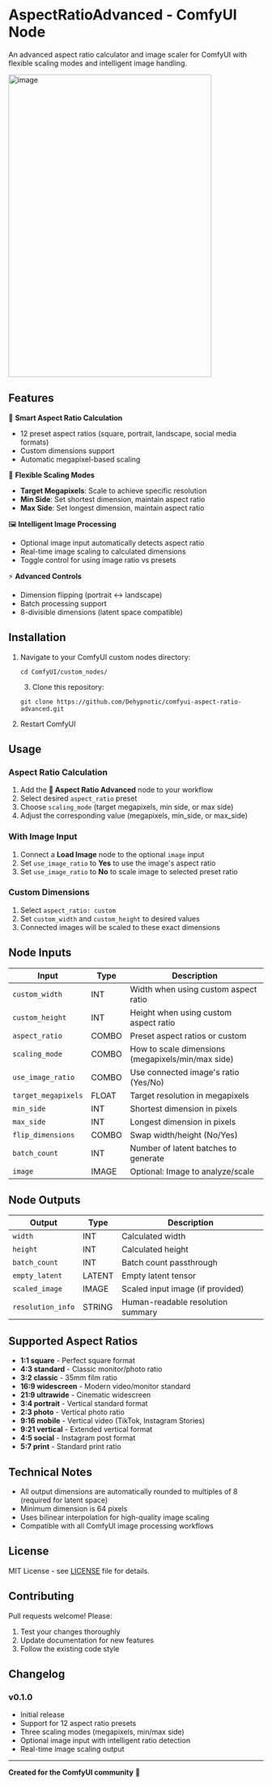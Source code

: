 # AspectRatioAdvanced - ComfyUI Node

An advanced aspect ratio calculator and image scaler for ComfyUI with flexible scaling modes and intelligent image handling.

<img width="401" height="598" alt="image" src="https://github.com/user-attachments/assets/472ac2a9-4687-464d-87e0-f0a35027c58b" />

## Features

🎯 **Smart Aspect Ratio Calculation**
- 12 preset aspect ratios (square, portrait, landscape, social media formats)
- Custom dimensions support
- Automatic megapixel-based scaling

📐 **Flexible Scaling Modes**
- **Target Megapixels**: Scale to achieve specific resolution
- **Min Side**: Set shortest dimension, maintain aspect ratio  
- **Max Side**: Set longest dimension, maintain aspect ratio

🖼️ **Intelligent Image Processing**
- Optional image input automatically detects aspect ratio
- Real-time image scaling to calculated dimensions
- Toggle control for using image ratio vs presets

⚡ **Advanced Controls**
- Dimension flipping (portrait ↔ landscape)
- Batch processing support
- 8-divisible dimensions (latent space compatible)

## Installation

1. Navigate to your ComfyUI custom nodes directory:
   ```bashcd
   cd ComfyUI/custom_nodes/
   ```
   3. Clone this repository:
   ```bashcd
   git clone https://github.com/Dehypnotic/comfyui-aspect-ratio-advanced.git
   ```
4. Restart ComfyUI

## Usage

### Aspect Ratio Calculation

1. Add the **🎯 Aspect Ratio Advanced** node to your workflow
2. Select desired `aspect_ratio` preset
3. Choose `scaling_mode` (target megapixels, min side, or max side)
4. Adjust the corresponding value (megapixels, min_side, or max_side)

### With Image Input

1. Connect a **Load Image** node to the optional `image` input
2. Set `use_image_ratio` to **Yes** to use the image's aspect ratio
3. Set `use_image_ratio` to **No** to scale image to selected preset ratio

### Custom Dimensions

1. Select `aspect_ratio: custom`
2. Set `custom_width` and `custom_height` to desired values
3. Connected images will be scaled to these exact dimensions

## Node Inputs

| Input | Type | Description |
|-------|------|-------------|
| `custom_width` | INT | Width when using custom aspect ratio |
| `custom_height` | INT | Height when using custom aspect ratio |
| `aspect_ratio` | COMBO | Preset aspect ratios or custom |
| `scaling_mode` | COMBO | How to scale dimensions (megapixels/min/max side) |
| `use_image_ratio` | COMBO | Use connected image's ratio (Yes/No) |
| `target_megapixels` | FLOAT | Target resolution in megapixels |
| `min_side` | INT | Shortest dimension in pixels |
| `max_side` | INT | Longest dimension in pixels |
| `flip_dimensions` | COMBO | Swap width/height (No/Yes) |
| `batch_count` | INT | Number of latent batches to generate |
| `image` | IMAGE | Optional: Image to analyze/scale |

## Node Outputs

| Output | Type | Description |
|--------|------|-------------|
| `width` | INT | Calculated width |
| `height` | INT | Calculated height |  
| `batch_count` | INT | Batch count passthrough |
| `empty_latent` | LATENT | Empty latent tensor |
| `scaled_image` | IMAGE | Scaled input image (if provided) |
| `resolution_info` | STRING | Human-readable resolution summary |

## Supported Aspect Ratios

- **1:1 square** - Perfect square format
- **4:3 standard** - Classic monitor/photo ratio
- **3:2 classic** - 35mm film ratio
- **16:9 widescreen** - Modern video/monitor standard
- **21:9 ultrawide** - Cinematic widescreen
- **3:4 portrait** - Vertical standard format
- **2:3 photo** - Vertical photo ratio
- **9:16 mobile** - Vertical video (TikTok, Instagram Stories)
- **9:21 vertical** - Extended vertical format
- **4:5 social** - Instagram post format
- **5:7 print** - Standard print ratio

## Technical Notes

- All output dimensions are automatically rounded to multiples of 8 (required for latent space)
- Minimum dimension is 64 pixels
- Uses bilinear interpolation for high-quality image scaling
- Compatible with all ComfyUI image processing workflows

## License

MIT License - see [LICENSE](LICENSE) file for details.

## Contributing

Pull requests welcome! Please:
1. Test your changes thoroughly
2. Update documentation for new features
3. Follow the existing code style

## Changelog

### v0.1.0
- Initial release
- Support for 12 aspect ratio presets
- Three scaling modes (megapixels, min/max side)
- Optional image input with intelligent ratio detection
- Real-time image scaling output

---

**Created for the ComfyUI community** 💙



